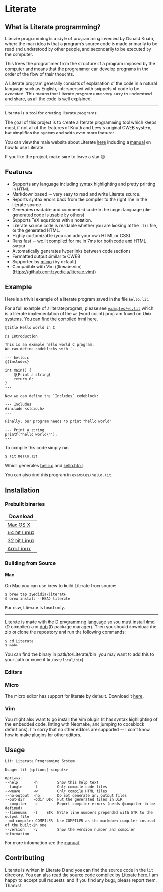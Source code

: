 # Literate

## What is Literate programming?

Literate programming is a style of programming invented by Donald Knuth, where the main idea is that a program's source code is made primarily to be read and understood by other people, and secondarily to be executed by the computer.

This frees the programmer from the structure of a program imposed by the computer and means that the programmer can develop programs in the order of the flow of their thoughts.

A Literate program generally consists of explanation of the code in a natural language such as English, interspersed with snippets of code to be executed. This means that Literate programs are very easy to understand and share, as all the code is well explained.

---

Literate is a tool for creating literate programs.

The goal of this project is to create a literate programming tool which keeps most, if not all of the features of Knuth and Levy's original CWEB system, but simplifies the system and adds even more features.

You can view the main website about Literate [here](http://literate.zbyedidia.webfactional.com) including a [manual](http://literate.zbyedidia.webfactional.com/manual.php) on how to use Literate.

If you like the project, make sure to leave a star :smile:

## Features

* Supports any language including syntax highlighting and pretty printing in HTML
* Markdown based -- very easy to read and write Literate source.
* Reports syntax errors back from the compiler to the right line in the literate source
* Generates readable and commented code in the target language (the generated code is usable by others)
* Supports TeX equations with `$` notation.
* Literate source code is readable whether you are looking at the `.lit` file, or the generated HTML.
* Highly customizable (you can add your own HTML or CSS)
* Runs fast -- wc.lit compiled for me in 7ms for both code and HTML output
* Automatically generates hyperlinks between code sections
* Formatted output similar to CWEB
* Supported by [micro](https://github.com/zyedidia/micro) (by default)
* Compatible with Vim ([literate.vim] (https://github.com/zyedidia/literate.vim))

## Example

Here is a trivial example of a literate program saved in the file `hello.lit`.

For a full example of a literate program, please see [`examples/wc.lit`](https://github.com/zyedidia/Literate/blob/master/examples/wc.lit) which
is a literate implementation of the `wc` (word count) program found on Unix systems.
You can find the compiled html [here](http://literate.zbyedidia.webfactional.com/examples/wc.html).

```
@title Hello world in C

@s Introduction

This is an example hello world C program.
We can define codeblocks with `---`

--- hello.c
@{Includes}

int main() {
    @{Print a string}
    return 0;
}
---

Now we can define the `Includes` codeblock:

--- Includes
#include <stdio.h>
---

Finally, our program needs to print "hello world"

--- Print a string
printf("hello world\n");
---
```

To compile this code simply run

`$ lit hello.lit`

Which generates [hello.c](http://literate.zbyedidia.webfactional.com/examples/hello.c) and [hello.html](http://literate.zbyedidia.webfactional.com/examples/hello.html).

You can also find this program in `examples/hello.lit`.

## Installation

### Prebuilt binaries

| Download |
| --- |
| [Mac OS X](http://literate.zbyedidia.webfactional.com/binaries/literate-osx.tar.gz) |
| [64 bit Linux](http://literate.zbyedidia.webfactional.com/binaries/literate-linux64.tar.gz) |
| [32 bit Linux](http://literate.zbyedidia.webfactional.com/binaries/literate-linux32.tar.gz) |
| [Arm Linux](http://literate.zbyedidia.webfactional.com/binaries/literate-linux-arm.tar.gz) |

### Building from Source

#### Mac

On Mac you can use brew to build Literate from source:

```
$ brew tap zyedidia/literate
$ brew install --HEAD literate
```

For now, Literate is head only.

---

Literate is made with the [D programming language](http://dlang.org) so you must install [dmd](http://dlang.org/download.html#dmd) (D compiler) and [dub](https://code.dlang.org/download) (D package manager). Then you should download the zip or clone the repository and run the following commands:

```
$ cd Literate
$ make
```

You can find the binary in path/to/Literate/bin (you may want to add this to your path or move it to `/usr/local/bin`).

### Editors

### Micro

The micro editor has support for literate by default. Download it [here](https://github.com/zyedidia/micro).

### Vim

You might also want to go install the [Vim plugin](https://github.com/zyedidia/literate.vim) (it has syntax highlighting of the embedded code, linting with Neomake, and jumping to codeblock definitions). 
I'm sorry that no other editors are supported -- I don't know how to make plugins for other editors.

## Usage

```
Lit: Literate Programming System

Usage: lit [options] <inputs>

Options:
--help       -h         Show this help text
--tangle     -t         Only compile code files
--weave      -w         Only compile HTML files
--no-output  -no        Do not generate any output files
--out-dir    -odir DIR  Put the generated files in DIR
--compiler   -c         Report compiler errors (needs @compiler to be defined)
--linenums   -l    STR  Write line numbers prepended with STR to the output file
--md-compiler COMPILER  Use COMPILER as the markdown compiler instead of the built-in one
--version    -v         Show the version number and compiler information
```

For more information see the [manual](http://literate.zbyedidia.webfactional.com/manual.php).

## Contributing

Literate is written in Literate D and you can find the source code in the `lit` directory. You can also read the source code compiled by Literate [here](http://literate.zbyedidia.webfactional.com/literate-source).
I am happy to accept pull requests, and if you find any bugs, please report them. Thanks!
